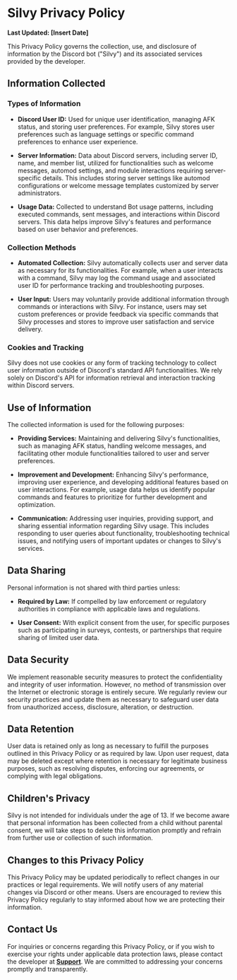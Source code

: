 # Silvy Privacy Policy
**Last Updated: [Insert Date]**

This Privacy Policy governs the collection, use, and disclosure of information by the Discord bot ("Silvy") and its associated services provided by the developer.

## Information Collected

### Types of Information

- **Discord User ID:** Used for unique user identification, managing AFK status, and storing user preferences. For example, Silvy stores user preferences such as language settings or specific command preferences to enhance user experience.
  
- **Server Information:** Data about Discord servers, including server ID, name, and member list, utilized for functionalities such as welcome messages, automod settings, and module interactions requiring server-specific details. This includes storing server settings like automod configurations or welcome message templates customized by server administrators.
  
- **Usage Data:** Collected to understand Bot usage patterns, including executed commands, sent messages, and interactions within Discord servers. This data helps improve Silvy's features and performance based on user behavior and preferences.

### Collection Methods

- **Automated Collection:** Silvy automatically collects user and server data as necessary for its functionalities. For example, when a user interacts with a command, Silvy may log the command usage and associated user ID for performance tracking and troubleshooting purposes.
  
- **User Input:** Users may voluntarily provide additional information through commands or interactions with Silvy. For instance, users may set custom preferences or provide feedback via specific commands that Silvy processes and stores to improve user satisfaction and service delivery.

### Cookies and Tracking

Silvy does not use cookies or any form of tracking technology to collect user information outside of Discord's standard API functionalities. We rely solely on Discord's API for information retrieval and interaction tracking within Discord servers.

## Use of Information

The collected information is used for the following purposes:

- **Providing Services:** Maintaining and delivering Silvy's functionalities, such as managing AFK status, handling welcome messages, and facilitating other module functionalities tailored to user and server preferences.
  
- **Improvement and Development:** Enhancing Silvy's performance, improving user experience, and developing additional features based on user interactions. For example, usage data helps us identify popular commands and features to prioritize for further development and optimization.
  
- **Communication:** Addressing user inquiries, providing support, and sharing essential information regarding Silvy usage. This includes responding to user queries about functionality, troubleshooting technical issues, and notifying users of important updates or changes to Silvy's services.

## Data Sharing

Personal information is not shared with third parties unless:

- **Required by Law:** If compelled by law enforcement or regulatory authorities in compliance with applicable laws and regulations.
  
- **User Consent:** With explicit consent from the user, for specific purposes such as participating in surveys, contests, or partnerships that require sharing of limited user data.

## Data Security

We implement reasonable security measures to protect the confidentiality and integrity of user information. However, no method of transmission over the Internet or electronic storage is entirely secure. We regularly review our security practices and update them as necessary to safeguard user data from unauthorized access, disclosure, alteration, or destruction.

## Data Retention

User data is retained only as long as necessary to fulfill the purposes outlined in this Privacy Policy or as required by law. Upon user request, data may be deleted except where retention is necessary for legitimate business purposes, such as resolving disputes, enforcing our agreements, or complying with legal obligations.

## Children's Privacy

Silvy is not intended for individuals under the age of 13. If we become aware that personal information has been collected from a child without parental consent, we will take steps to delete this information promptly and refrain from further use or collection of such information.

## Changes to this Privacy Policy

This Privacy Policy may be updated periodically to reflect changes in our practices or legal requirements. We will notify users of any material changes via Discord or other means. Users are encouraged to review this Privacy Policy regularly to stay informed about how we are protecting their information.

## Contact Us

For inquiries or concerns regarding this Privacy Policy, or if you wish to exercise your rights under applicable data protection laws, please contact the developer at **[Support](https://discord.gg/XtzvJVmBa2)**. We are committed to addressing your concerns promptly and transparently.

